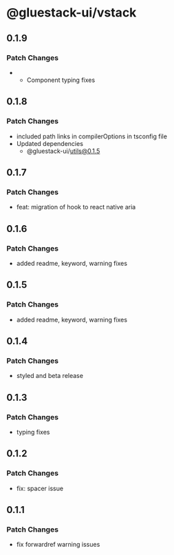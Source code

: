 # @gluestack-ui/vstack

## 0.1.9

### Patch Changes

- - Component typing fixes

## 0.1.8

### Patch Changes

- included path links in compilerOptions in tsconfig file
- Updated dependencies
  - @gluestack-ui/utils@0.1.5

## 0.1.7

### Patch Changes

- feat: migration of hook to react native aria

## 0.1.6

### Patch Changes

- added readme, keyword, warning fixes

## 0.1.5

### Patch Changes

- added readme, keyword, warning fixes

## 0.1.4

### Patch Changes

- styled and beta release

## 0.1.3

### Patch Changes

- typing fixes

## 0.1.2

### Patch Changes

- fix: spacer issue

## 0.1.1

### Patch Changes

- fix forwardref warning issues
